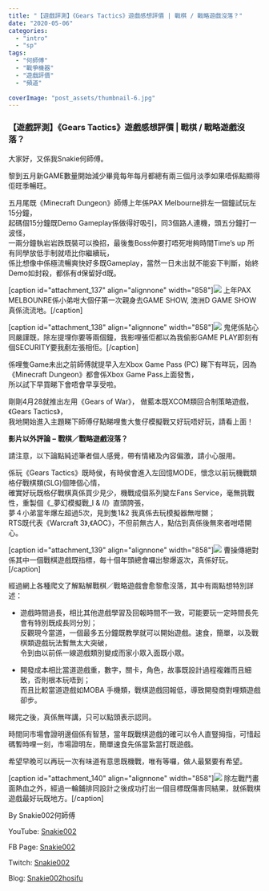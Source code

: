 ```yaml
---
title: "【遊戲評測】《Gears Tactics》遊戲感想評價 | 戰棋 / 戰略遊戲沒落？"
date: "2020-05-06"
categories: 
  - "intro"
  - "sp"
tags: 
  - "何師傅"
  - "戰爭機器"
  - "遊戲評價"
  - "頻道"
  
coverImage: "post_assets/thumbnail-6.jpg"
---
```


### 【遊戲評測】《Gears Tactics》遊戲感想評價 | 戰棋 / 戰略遊戲沒落？

  
大家好，又係我Snakie何師傅。  

  
黎到五月新GAME數量開始減少畢竟每年每月都總有兩三個月淡季如果唔係點顯得佢旺季暢旺。  

  
五月尾既《Minecraft Dungeon》師傅上年係PAX Melbourne排左一個鐘試玩左15分鐘，  
起碼個15分鐘既Demo Gameplay係做得好吸引，同3個路人連機，頭五分鐘打一波怪，  
一兩分鐘執岩岩跌既裝可以換招，最後隻Boss仲要打唔死咁夠時間Time’s up 所有同學放低手制就唔比你繼續玩，  
係比想像中係極流暢爽快好多既Gameplay，當然一日未出就不能妄下判斷，始終Demo如封殺，都係有d保留好d既。  

  
\[caption id="attachment\_137" align="alignnone" width="858"\]![](post_assets/P1-2-1024x683.jpg) 上年PAX MELBOUNRE係小弟咁大個仔第一次親身去GAME SHOW, 澳洲D GAME SHOW真係流流地。\[/caption\]  

  
\[caption id="attachment\_138" align="alignnone" width="858"\]![](post_assets/P2-4-1024x683.jpg) 鬼佬係貼心同嚴謹既，除左提埋你要等兩個鐘，我影哩張佢都以為我偷影GAME PLAY即刻有個SECURITY要我剷左張相佢。\[/caption\]  

  
係哩隻Game未出之前師傅就提早入左Xbox Game Pass (PC) 睇下有咩玩，因為《Minecraft Dungeon》都會係Xbox Game Pass上面發售，  
所以試下早買睇下會唔會早享受啦。  

  
剛剛4月28就推出左用《Gears of War》， 做藍本既XCOM類回合制策略遊戲，《Gears Tactics》，  
我地開始進入主題睇下師傅仔點睇哩隻大隻仔模擬戰又好玩唔好玩，請看上面！  

  
**影片以外評論** **–** **戰棋／戰略遊戲沒落？**  

  
請注意，以下論點純述筆者個人感覺，帶有情緒及內容偏激，請小心服用。  

  
係玩《Gears Tactics》既時侯，有時侯會進入左回憶MODE，懷念以前玩機戰類格仔戰棋類(SLG)個陣個心情，  
確實好玩既格仔戰棋真係買少見少，機戰成個系列變左Fans Service，毫無挑戰性，重製個《_夢幻模擬戰_I & _II_》直頭誇張，  
夢４小弟當年爆左超過5次，見到隻1&2 我真係去玩模擬器無咁嬲；  
RTS既代表《Warcraft 3》,《AOC》，不但前無古人，點估到真係後無來者咁唔開心。  

  
\[caption id="attachment\_139" align="alignnone" width="858"\]![](post_assets/P3-1024x549.png) 曹操傳絕對係其中一個戰棋遊戲既指標，每十個年頭總會囉出黎爆返次，真係好玩。\[/caption\]  

  
經過網上各種爬文了解點解戰棋／戰略遊戲會愈黎愈沒落，其中有兩點想特別詳述：  

  
- 遊戲時間過長，相比其他遊戲學習及回報時間不一致，可能要玩一定時間長先會有特別既成長同分別；  
    反觀現今當道，一個最多五分鐘既教學就可以開始遊戲。速食，簡單，以及戰棋類遊戲玩法暫無太大突破，  
    令到由以前係一線遊戲類別變成而家小眾入面既小眾。
  
- 開發成本相比當道遊戲重，數字，關卡，角色，故事既設計過程複雜而且細致，否則根本玩唔到；  
    而且比較當道遊戲如MOBA 手機類，戰棋遊戲回報低，導致開發商對哩類遊戲卻步。
  

  
睇完之後，真係無咩講，只可以點頭表示認同。  

  
時間同市場會證明邊個係有智慧，當年既戰棋遊戲的確可以令人直豎拇指，可惜起碼暫時哩一刻，市場證明左，簡單速食先係當紮當打既遊戲。  

  
希望早晚可以再玩一次有味道有意思既機戰，唯有等囉，做人最緊要有希望。  

  
\[caption id="attachment\_140" align="alignnone" width="858"\]![](post_assets/P4-2-1024x576.png) 除左戰鬥畫面熱血之外，經過一輪鋪排同設計之後成功打出一個目標既傷害同結果，就係戰棋遊戲最好玩既地方。\[/caption\]  

  
By Snakie002何師傅  

  
YouTube: [Snakie002](https://www.youtube.com/channel/UCDOMLG_RBSoqVHK3sIYJeLA)  

  
FB Page: [Snakie002](https://www.facebook.com/Snakie002/)  

  
Twitch: [Snakie002](https://www.twitch.tv/snakie002/)  

  
Blog: [Snakie002hosifu](https://snakie002hosifu.blog)

